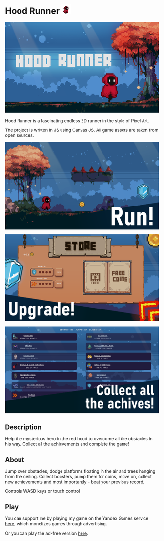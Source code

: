 # Hood Runner ![Изображение](stuff\1.gif)

![Изображение](stuff\cover.png)

Hood Runner is a fascinating endless 2D runner in the style of Pixel Art.

The project is written in JS using Canvas JS.
All game assets are taken from open sources.

![Изображение](stuff\1_eng.png)

![Изображение](stuff\2_eng.png)

![Изображение](stuff\3_eng.png)
## Description
Help the mysterious hero in the red hood to overcome all the obstacles in his way.
Collect all the achievements and complete the game!
## About
Jump over obstacles, dodge platforms floating in the air and trees hanging from the ceiling. Collect boosters, pump them for coins, move on, collect new achievements and most importantly - beat your previous record.

Controls
WASD keys or touch control
## Play
You can support me by playing my game on the Yandex Games service <a href='https://yandex.com/games/app/214308?lang=en'>here</a>, which monetizes games through advertising.

Or you can play the ad-free version <a href='https://mkh1n.github.io/hood-runner/'>here</a>.
